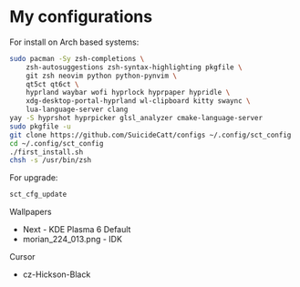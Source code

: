 # My configurations

For install on Arch based systems:
```sh
sudo pacman -Sy zsh-completions \
	zsh-autosuggestions zsh-syntax-highlighting pkgfile \
	git zsh neovim python python-pynvim \
	qt5ct qt6ct \
	hyprland waybar wofi hyprlock hyprpaper hypridle \
	xdg-desktop-portal-hyprland wl-clipboard kitty swaync \
	lua-language-server clang
yay -S hyprshot hyprpicker glsl_analyzer cmake-language-server
sudo pkgfile -u
git clone https://github.com/SuicideCatt/configs ~/.config/sct_config
cd ~/.config/sct_config
./first_install.sh
chsh -s /usr/bin/zsh
```

For upgrade:
```sh
sct_cfg_update
```

Wallpapers
- Next - KDE Plasma 6 Default
- morian\_224\_013.png - IDK

Cursor
- cz-Hickson-Black

